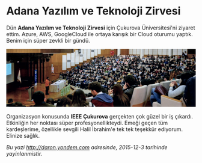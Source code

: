 # Adana Yazılım ve Teknoloji Zirvesi 

Dün **Adana Yazılım ve Teknoloji Zirvesi** için Çukurova Üniversitesi'ni ziyaret ettim. Azure, AWS, GoogleCloud ile ortaya karışık bir Cloud oturumu yaptık. Benim için süper zevkli bir gündü. 

![](media/Adana_Yazilim_ve_Teknoloji_Zirvesi/adana.jpg)

Organizasyon konusunda **IEEE Çukurova** gerçekten çok güzel bir iş çıkardı. Etkinliğin her noktası süper profesyonellikteydi. Emeği geçen tüm kardeşlerime, özellikle sevgili Halil İbrahim'e tek tek teşekkür ediyorum. Elinize sağlık.


*Bu yazi http://daron.yondem.com adresinde, 2015-12-3 tarihinde yayinlanmistir.*